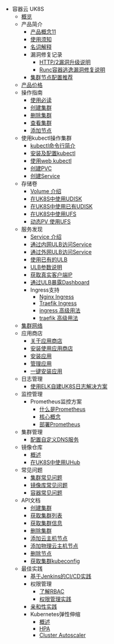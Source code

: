 * 容器云  UK8S
    * [概览](compute/uk8s/overview)
    * 产品简介
        * [产品概念11](introduction/whatisuk8s.md)
        * [使用须知](../introduction/restriction)
        * [名词解释](compute/uk8s/introduction/concept)
        * 漏洞修复记录
            * [HTTP/2漏洞升级说明](compute/uk8s/introduction/vulnerability/cve2019-9512-9514)
            * [Runc容器逃逸漏洞修复说明](compute/uk8s/introduction/vulnerability/cve-2019-5736)
        * [集群节点配置推荐](compute/uk8s/introduction/node_requirements)
    * [产品价格](compute/uk8s/price)
    * 操作指南
        * [使用必读](compute/uk8s/userguide/before_start)
        * [创建集群](compute/uk8s/userguide/createcluster)
        * [删除集群](compute/uk8s/userguide/deletecluster)
        * [查看集群](compute/uk8s/userguide/describecluster)
        * [添加节点](compute/uk8s/userguide/addnode)
    * 使用kubectl操作集群
        * [kubectl命令行简介](compute/uk8s/manageviakubectl/intro_of_kubectl)
        * [安装及配置kubectl](compute/uk8s/manageviakubectl/connectviakubectl)
        * [使用web kubectl](compute/uk8s/manageviakubectl/webterminal)
        * [创建PVC](compute/uk8s/manageviakubectl/createpvc)
        * [创建Service](compute/uk8s/manageviakubectl/createservice)
    * 存储卷
        * [Volume 介绍](compute/uk8s/volume/intro)
        * [在UK8S中使用UDISK](compute/uk8s/volume/udisk)
        * [在UK8S中使用已有UDISK](compute/uk8s/volume/statusudisk)
        * [在UK8S中使用UFS](compute/uk8s/volume/ufs)
        * [动态PV 使用UFS](compute/uk8s/volume/dynamic_ufs)
    * 服务发现
        * [Service 介绍](compute/uk8s/service/intro)
        * [通过内网ULB访问Service](compute/uk8s/service/internalservice)
        * [通过外网ULB访问Service](compute/uk8s/service/externalservice)
        * [使用已有的ULB](compute/uk8s/service/ulb_designation)
        * [ULB参数说明](compute/uk8s/service/annotations)
        * [获取真实客户端IP](compute/uk8s/service/getresourceip)
        * [通过ULB暴露Dashboard](compute/uk8s/service/dashboard)
        * Ingress支持
            * [Nginx Ingress](compute/uk8s/service/ingress/nginx)
            * [Traefik Ingress](compute/uk8s/service/ingress/traefik)
            * [ingress 高级用法](compute/uk8s/service/ingress/multiple_ingress)
            * [traefik 高级用法](compute/uk8s/service/ingress/traefik_annotation)
    * [集群网络](compute/uk8s/network)  
    * 应用商店
        * [关于应用商店](compute/uk8s/helm/abouthelm)
        * [安装使用应用商店](compute/uk8s/helm/init)
        * [安装应用](compute/uk8s/helm/install)
        * [管理应用](compute/uk8s/helm/manager)
        * [一键安装应用](compute/uk8s/helm/installapp)
    * 日志管理
        * [使用ELK自建UK8S日志解决方案](compute/uk8s/log/elastic_filebeat_kibana_solution)
    * 监控管理
        * Prometheus监控方案
            * [什么是Prometheus](compute/uk8s/monitor/prometheus/intro)
            * [核心概念](compute/uk8s/monitor/prometheus/concept)
            * [部署Prometheus](compute/uk8s/monitor/prometheus/installprometheus)
    * 集群管理
        * [配置自定义DNS服务](compute/uk8s/administercluster/custom_dns_service)  
    * 镜像仓库
        * [概述](compute/uk8s/dockerhub/outline)  
        * [在UK8S中使用UHub](compute/uk8s/dockerhub/using_uhub_in_uk8s)   
    * 常见问题
        * [集群常见问题](compute/uk8s/q/cluster)  
        * [镜像库常见问题](compute/uk8s/q/registry) 
        * [容器常见问题](compute/uk8s/q/container) 
    * API文档
        * [创建集群](compute/uk8s/api/createuk8s)
        * [获取集群列表](compute/uk8s/api/listuk8s)
        * [获取集群信息](compute/uk8s/api/describeuk8s)
        * [删除集群](compute/uk8s/api/deluk8s)
        * [添加云主机节点](compute/uk8s/api/adduhostnode)
        * [添加物理云主机节点](compute/uk8s/api/addphostnode)
        * [删除节点](compute/uk8s/api/delnode)
        * [获取集群kubeconfig](compute/uk8s/api/getconfig) 
    * 最佳实践
        * [基于Jenkins的CI/CD实践](compute/uk8s/bestpractice/cicd)
        * 权限管理
            * [了解RBAC](compute/uk8s/bestpractice/authorization/rbac)
            * [权限管理实践](compute/uk8s/bestpractice/authorization/practice)
        * [亲和性实践](compute/uk8s/bestpractice/affinity)
        * Kubernetes弹性伸缩
            * [概述](compute/uk8s/bestpractice/autoscaling/intro)
            * [HPA](compute/uk8s/bestpractice/autoscaling/hpa)
            * [Cluster Autoscaler](compute/uk8s/bestpractice/autoscaling/ca)
    
        
